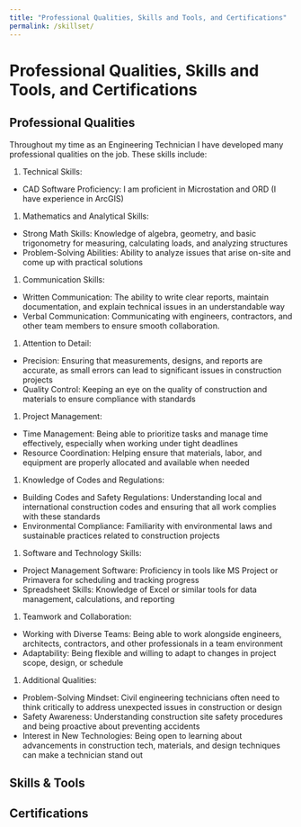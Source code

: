 ```yaml
---
title: "Professional Qualities, Skills and Tools, and Certifications"
permalink: /skillset/
---
```


# Professional Qualities, Skills and Tools, and Certifications

## Professional Qualities

Throughout my time as an Engineering Technician I have developed many professional qualities on the job. These skills include:

1. Technical Skills:
  * CAD Software Proficiency: I am proficient in Microstation and ORD (I have experience in ArcGIS)
1. Mathematics and Analytical Skills:
  * Strong Math Skills: Knowledge of algebra, geometry, and basic trigonometry for measuring, calculating loads, and analyzing structures
  * Problem-Solving Abilities: Ability to analyze issues that arise on-site and come up with practical solutions
1. Communication Skills:
  * Written Communication: The ability to write clear reports, maintain documentation, and explain technical issues in an understandable way
  * Verbal Communication: Communicating with engineers, contractors, and other team members to ensure smooth collaboration.
1. Attention to Detail:
  * Precision: Ensuring that measurements, designs, and reports are accurate, as small errors can lead to significant issues in construction projects
  * Quality Control: Keeping an eye on the quality of construction and materials to ensure compliance with standards
1. Project Management:
  * Time Management: Being able to prioritize tasks and manage time effectively, especially when working under tight deadlines
  * Resource Coordination: Helping ensure that materials, labor, and equipment are properly allocated and available when needed
1. Knowledge of Codes and Regulations:
  * Building Codes and Safety Regulations: Understanding local and international construction codes and ensuring that all work complies with these standards
  * Environmental Compliance: Familiarity with environmental laws and sustainable practices related to construction projects
1. Software and Technology Skills:
  * Project Management Software: Proficiency in tools like MS Project or Primavera for scheduling and tracking progress
  * Spreadsheet Skills: Knowledge of Excel or similar tools for data management, calculations, and reporting
1. Teamwork and Collaboration:
  * Working with Diverse Teams: Being able to work alongside engineers, architects, contractors, and other professionals in a team environment
  * Adaptability: Being flexible and willing to adapt to changes in project scope, design, or schedule
1. Additional Qualities:
  * Problem-Solving Mindset: Civil engineering technicians often need to think critically to address unexpected issues in construction or design
  * Safety Awareness: Understanding construction site safety procedures and being proactive about preventing accidents
  * Interest in New Technologies: Being open to learning about advancements in construction tech, materials, and design techniques can make a technician stand out

## Skills & Tools

## Certifications

